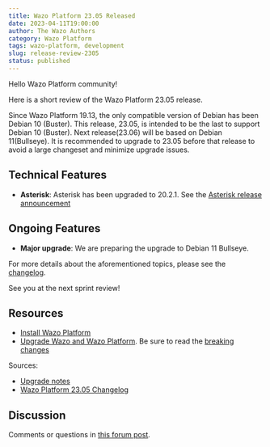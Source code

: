 ```yaml
---
title: Wazo Platform 23.05 Released
date: 2023-04-11T19:00:00
author: The Wazo Authors
category: Wazo Platform
tags: wazo-platform, development
slug: release-review-2305
status: published
---
```


Hello Wazo Platform community!

Here is a short review of the Wazo Platform 23.05 release.

Since Wazo Platform 19.13, the only compatible version of Debian has been Debian 10 (Buster). This release, 23.05, is intended to be the last to support Debian 10 (Buster).
Next release(23.06) will be based on Debian 11(Bullseye).
It is recommended to upgrade to 23.05 before that release to avoid a large changeset and minimize upgrade issues.

## Technical Features

- **Asterisk**: Asterisk has been upgraded to 20.2.1. See the [Asterisk release announcement](https://www.asterisk.org/asterisk-news/asterisk-20-2-1-now-available/)

## Ongoing Features

- **Major upgrade**: We are preparing the upgrade to Debian 11 Bullseye.

For more details about the aforementioned topics, please see the [changelog](https://wazo-dev.atlassian.net/issues/?jql=project%3DWAZO%20AND%20fixVersion%3D23.05).

See you at the next sprint review!

## Resources

- [Install Wazo Platform](/use-cases)
- [Upgrade Wazo and Wazo Platform](/uc-doc/upgrade/). Be sure to read the
  [breaking changes](/uc-doc/upgrade/upgrade_notes#23-05)

Sources:

- [Upgrade notes](/uc-doc/upgrade/upgrade_notes#23-05)
- [Wazo Platform 23.05 Changelog](https://wazo-dev.atlassian.net/issues/?jql=project%3DWAZO%20AND%20fixVersion%3D23.05)

## Discussion

Comments or questions in
[this forum post](https://wazo-platform.discourse.group/t/blog-wazo-platform-23-05-released).
